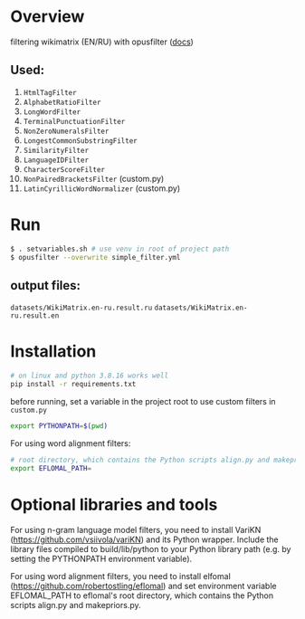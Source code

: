 # Overview

filtering wikimatrix (EN/RU) with opusfilter ([docs](https://helsinki-nlp.github.io/OpusFilter/index.html))


## Used: 
1. ```HtmlTagFilter```
2. ```AlphabetRatioFilter```
3. ```LongWordFilter```
4. ```TerminalPunctuationFilter```
5. ```NonZeroNumeralsFilter```
6. ```LongestCommonSubstringFilter```
7. ```SimilarityFilter```
8. ```LanguageIDFilter```
9. ```CharacterScoreFilter```
10. ```NonPairedBracketsFilter``` (custom.py)
11. ```LatinCyrillicWordNormalizer``` (custom.py)


# Run

```bash
$ . setvariables.sh # use venv in root of project path
$ opusfilter --overwrite simple_filter.yml
```
## output files:

```datasets/WikiMatrix.en-ru.result.ru```
```datasets/WikiMatrix.en-ru.result.en```

# Installation
```bash
# on linux and python 3.8.16 works well
pip install -r requirements.txt
```
before running, set a variable in the project root to use custom filters in  ```custom.py```


```bash
export PYTHONPATH=$(pwd)
```

For using word alignment filters:
```bash
# root directory, which contains the Python scripts align.py and makepriors.py
export EFLOMAL_PATH=
```





# Optional libraries and tools

For using n-gram language model filters, you need to install VariKN (https://github.com/vsiivola/variKN) and its Python wrapper. Include the library files compiled to build/lib/python to your Python library path (e.g. by setting the PYTHONPATH environment variable).

For using word alignment filters, you need to install elfomal (https://github.com/robertostling/eflomal) and set environment variable EFLOMAL_PATH to eflomal's root directory, which contains the Python scripts align.py and makepriors.py.
